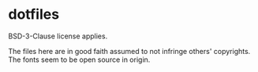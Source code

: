 # dotfiles

BSD-3-Clause license applies.

The files here are in good faith assumed to not infringe others' copyrights.
The fonts seem to be open source in origin.
